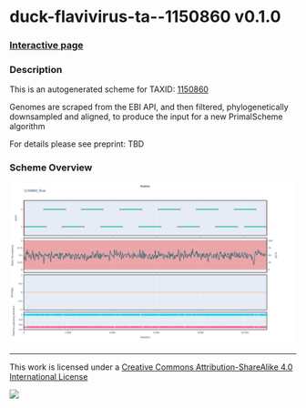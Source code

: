 # duck-flavivirus-ta--1150860 v0.1.0

### [Interactive page](https://chrisgkent.github.io/schemes/duck-flavivirus-ta--1150860-1000-v0.1.0)

### Description

This is an autogenerated scheme for TAXID: [1150860](https://www.ncbi.nlm.nih.gov/Taxonomy/Browser/wwwtax.cgi?mode=Info&id=1150860&lvl=3&lin=f&keep=1&srchmode=1&unlock)

Genomes are scraped from the EBI API, and then filtered, phylogenetically downsampled and aligned, to produce the input for a new PrimalScheme algorithm

For details please see preprint: TBD

### Scheme Overview

![Alt text](work/1150860_final.png '1150860_final.png')

------------------------------------------------------------------------

This work is licensed under a [Creative Commons Attribution-ShareAlike 4.0 International License](http://creativecommons.org/licenses/by-sa/4.0/) 

![](https://i.creativecommons.org/l/by-sa/4.0/88x31.png)